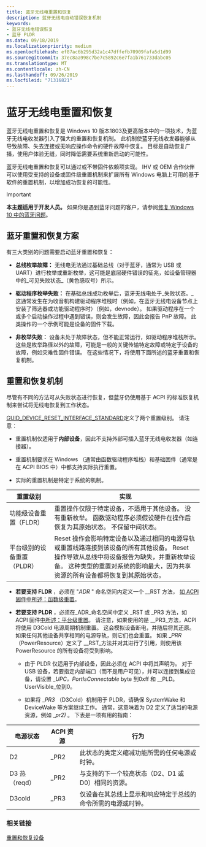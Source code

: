 ```yaml
---
title: 蓝牙无线电重置和恢复
description: 蓝牙无线电自动错误恢复机制
keywords:
- 蓝牙无线电错误恢复
- 蓝牙 PLDR
ms.date: 09/18/2019
ms.localizationpriority: medium
ms.openlocfilehash: ef87ac6b295d32a1c47dffefb70909fafa5d1d99
ms.sourcegitcommit: 37ec8aa998c7be7c5892c6e7fa1b761733dabc05
ms.translationtype: MT
ms.contentlocale: zh-CN
ms.lasthandoff: 09/26/2019
ms.locfileid: "71316821"
---
```

# <a name="bluetooth-radio-reset-and-recovery"></a>蓝牙无线电重置和恢复

蓝牙无线电重置和恢复是 Windows 10 版本1803及更高版本中的一项技术，为蓝牙无线电收发器引入了强大的重置和恢复机制。 此机制使蓝牙无线收发器能够从导致故障、失去连接或无响应操作命令的硬件故障中恢复。 目标是自动恢复广播，使用户体验无缝，同时降低需要系统重新启动的可能性。

蓝牙无线电重置和恢复可以通过或不带固件依赖项实现。 IHV 或 OEM 合作伙伴可以使用受支持的设备或固件级重置机制来扩展所有 Windows 电脑上可用的基于软件的重置机制，以增加成功恢复的可能性。

> [!IMPORTANT]
> **本主题适用于开发人员。** 如果你是遇到蓝牙问题的客户，请参阅[修复 Windows 10 中的蓝牙问题](https://support.microsoft.com/help/14169/windows-10-fix-bluetooth-problems)。

## <a name="bluetooth-reset-and-recovery-scenarios"></a>蓝牙重置和恢复方案

有三大类别的问题需要启动蓝牙重置和恢复：

- **总线枚举故障：** 无线电无法通过基础总线（对于蓝牙，通常为 USB 或 UART）进行枚举或重新枚举，这可能是底层硬件错误的征兆，如设备管理器中的_可见失败状态_（黄色感叹号）所示。

- **驱动程序枚举失败：** 在基础总线成功枚举后，蓝牙无线电处于_失败状态。_ 这通常发生在为收音机构建驱动程序堆栈时（例如，在蓝牙无线电设备节点上安装了筛选器或功能驱动程序时）（例如，devnode）。 如果驱动程序在一个或多个启动操作过程中遇到错误，则会发生故障，因此会报告 PnP 故障。 此类操作的一个示例可能是设备的固件下载。

- **非枚举失败：** 设备未处于故障状态，但不能正常运行，如驱动程序堆栈所示。 这些是枚举路径以外的故障，可能是一般的关键传输特定故障或特定于设备的故障，例如灾难性固件错误。 在这些情况下，将使用下面所述的蓝牙重置和恢复机制。

## <a name="reset-and-recovery-mechanisms"></a>重置和恢复机制

尽管有不同的方法可从失败状态进行恢复，但蓝牙仍使用基于 ACPI 的标准恢复机制来尝试将无线电恢复到工作状态。

[GUID_DEVICE_RESET_INTERFACE_STANDARD](https://docs.microsoft.com/windows-hardware/drivers/kernel/working-with-guid-device-reset-interface-standard)定义了两个重置级别。 请注意：

- 重置机制仅适用于**内部设备**，因此不支持外部可插入蓝牙无线电收发器（如连接器）。

- 重置机制要求在 Windows （通常由函数驱动程序堆栈）和基础固件（通常是在 ACPI BIOS 中）中都支持实际执行重置。

- 实际的重置机制是特定于系统的机制。

| 重置级别 | 实现 |
| --- | --- |
| 功能级设备重置（FLDR） | 重置操作仅限于特定设备，不适用于其他设备。 没有重新枚举。 函数驱动程序必须假设硬件在操作后恢复为其原始状态。  不保留中间状态。
| 平台级别的设备重置（PLDR） | Reset 操作会影响特定设备以及通过相同的电源导轨或重置线路连接到该设备的所有其他设备。 Reset 操作导致从总线中将设备报告为缺失，并重新枚举设备。 这种类型的重置对系统的影响最大，因为共享资源的所有设备都将恢复到其原始状态。|

- **若要支持 FLDR** ，必须在 "_ADR_ " 命名空间内定义一个 __RST 方法， [如 ACPI 固件中所述：函数级重置](https://docs.microsoft.com/en-us/windows-hardware/drivers/kernel/resetting-and-recovering-a-device#acpi-firmware-function-level-reset)。

- **若要支持 PLDR** ，必须在_ADR_命名空间中定义 _RST 或 _PR3 方法，如 ACPI 固件[中所述：平台级重置](https://docs.microsoft.com/en-us/windows-hardware/drivers/kernel/resetting-and-recovering-a-device#acpi-firmware-platform-level-reset)。 请注意，如果使用的是 __PR3_方法，ACPI 将使用 D3Cold 电源周期机制重置。 这会模拟设备断电，并随后将其还原。 如果任何其他设备共享相同的电源导轨，则它们也会重置。 如果 __PRR_ （PowerResource）定义了 __RST_方法并对其进行了引用，则使用该 PowerResource 的所有设备将受到影响。

  - 由于 PLDR 仅适用于内部设备，因此必须在 ACPI 中将其声明为。 对于 USB 设备，若要指定内部端口（而不是用户可见），并可以连接到集成设备，请设置 __UPC。PortIsConnectable_ byte 到0xff 和 __PLD。UserVisible_位到0。

  - 如果将 __PR3_ （D3Cold）机制用于 PLDR，请确保 SystemWake 和 DeviceWake 等方案继续工作。 通常，这意味着为 D2 定义了适当的电源资源，例如 __pr2)_ 。 下表是一项有用的指南：

| 电源状态 | ACPI 资源 | 行为 |  
| --- | --- | --- |  
| D2 | _PR2 | 此状态的类定义缩减功能所需的任何电源或时钟。 |  
| D3 热（reqd） | _PR2 | 与支持的下一个较高状态（D2、D1 或 D0）相同的资源。 |  
| D3cold | _PR3 | 仅设备在其总线上显示和响应特定于总线的命令所需的电源或时钟。|  

### <a name="related-links"></a>相关链接

[重置和恢复设备](https://docs.microsoft.com/en-us/windows-hardware/drivers/kernel/resetting-and-recovering-a-device)
